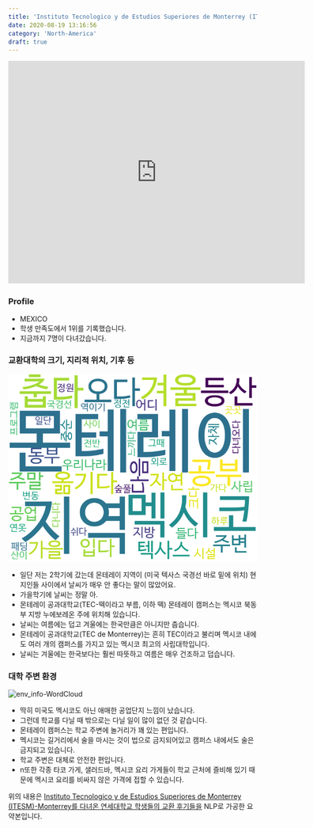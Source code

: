 ```yaml
---
title: 'Instituto Tecnologico y de Estudios Superiores de Monterrey (ITESM)-Monterrey'
date: 2020-08-19 13:16:56
category: 'North-America'
draft: true
---
```


<iframe
width="600"
height="450"
frameborder="0" style="border:0"
src="https://www.google.com/maps/embed/v1/place?key=AIzaSyC9e1AME-pVmWC4hBpFdu5S4dKzyepa3HQ&q=Instituto+Tecnologico+y+de+Estudios+Superiores+de+Monterrey+(ITESM)-Monterrey&center=25.651564899999997,-100.28954&zoom=14" allowfullscreen>
</iframe>

### Profile

* MEXICO
* 학생 만족도에서 1위를 기록했습니다.
* 지금까지 7명이 다녀갔습니다. 

### 교환대학의 크기, 지리적 위치, 기후 등

![gen_info-WordCloud](../univ_wordclouds_okt/gen_info/MX000004_gen_info_okt.png)

* 일단 저는 2학기에 갔는데 몬테레이 지역이 (미국 텍사스 국경선 바로 밑에 위치) 현지인들 사이에서 날씨가 매우 안 좋다는 말이 많았어요.
* 가을학기에 날씨는 정말 아.
* 몬테레이 공과대학교(TEC-떽이라고 부름, 이하 떽) 몬테레이 캠퍼스는 멕시코 북동부 지방 누에보레온 주에 위치해 있습니다.
* 날씨는 여름에는 덥고 겨울에는 한국만큼은 아니지만 춥습니다.
* 몬테레이 공과대학교(TEC de Monterrey)는 흔히 TEC이라고 불리며 멕시코 내에도 여러 개의 캠퍼스를 가지고 있는 멕시코 최고의 사립대학입니다.
* 날씨는 겨울에는 한국보다는 훨씬 따뜻하고 여름은 매우 건조하고 덥습니다.


### 대학 주변 환경

![env_info-WordCloud](../univ_wordclouds_okt/env_info/MX000004_env_info_okt.png)

* 딱히 미국도 멕시코도 아닌 애매한 공업단지 느낌이 났습니다.
* 그런데 학교를 다닐 때 밖으로는 다닐 일이 많이 없던 것 같습니다.
* 몬테레이 캠퍼스는 학교 주변에 놀거리가 꽤 있는 편입니다.
* 멕시코는 길거리에서 술을 마시는 것이 법으로 금지되어있고 캠퍼스 내에서도 술은 금지되고 있습니다.
* 학교 주변은 대체로 안전한 편입니다.
* n또한 각종 타코 가게, 샐러드바, 멕시코 요리 가게들이 학교 근처에 즐비해 있기 때문에 멕시코 요리를 비싸지 않은 가격에 접할 수 있습니다.


위의 내용은 [Instituto Tecnologico y de Estudios Superiores de Monterrey (ITESM)-Monterrey를 다녀온 연세대학교 학생들의 교환 후기들을](http://oia.yonsei.ac.kr/partner/expReport.asp?ucode=MX000004&bgbn=A) NLP로 가공한 요약본입니다. 
